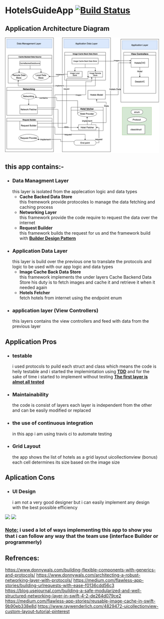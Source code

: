 # HotelsGuideApp  [![Build Status](https://travis-ci.com/KerollosNabil/HotelsGuideApp.svg?branch=main)](https://travis-ci.com/KerollosNabil/HotelsGuideApp)

## Application Architecture Diagram

<img src="Hotels Guide.png"/>

## this app contains:-
* ### Data Managment Layer 
    this layer is isolated from the applecation logic and data types
    *  **Cache Backed Data Store** <br>
        this fremework provide protocoles lo manage the data fetching and caching process
    *  **Networking Layer** <br>
        this framework provide the code require to request the data over the internet 
    * **Request Builder** <br>
        this framework builds the request for us and the framework build with <ins>**Builder Design Pattern**</ins>
* ### Application Data Layer
    this layer is build over the previous one to translate the protocols and logic to be used with our app logic and data types
    * **Image Cache Back Data Store** <br>
        this framework implements the under layers Cache Backend Data Store his duty is to fetch images and cache it and retrieve it when it needed again
    * **Hotels Fetcher** <br>
        fetch hotels from internet using the endpoint enum
* ### application layer (View Controllers)
    this layers contains the view controllers and feed with data from the previous layer

## Application Pros
* ### **testable** 
    i used protocols to puild each struct and class which means the code is heily testable and i started the implemintation using <ins>**TDD**</ins> and for the sake of time i started to implement without testing <ins>**The first layer is almot all tested**</ins>
* ### **Maintainability**
    the code is consist of layers each layer is independent from the other and can be easily modified or replaced
* ### **the use of continuous integration**
    in this app i am using travis ci to automate testing
* ### **Grid Layout**
    the app shows the list of hotels as a grid layout uicollectionview (bonus) each cell determines its size based on the image size


## Aplication Cons
* ### UI Design 
    i am not a very good designer but i can easily implement any design with the best possible efficiency


<img src="port.gif" width=200/>  <img src="landscape.gif" width=400/> 


### <ins>**Note:**</ins> i used a lot of ways implementing this app to show you that i can follow any way that the team use (interface Builder or programmerly)




## Refrences:
https://www.donnywals.com/building-flexible-components-with-generics-and-protocols/
https://www.donnywals.com/architecting-a-robust-networking-layer-with-protocols/
https://medium.com/flawless-app-stories/building-urlrequests-with-ease-f0136cdd56c3
https://blog.usejournal.com/building-a-safe-modularized-and-well-structured-networking-layer-in-swift-4-2-de264d079ce2
https://medium.com/flawless-app-stories/reusable-image-cache-in-swift-9b90eb338e8d
https://www.raywenderlich.com/4829472-uicollectionview-custom-layout-tutorial-pinterest

    